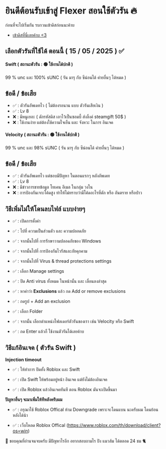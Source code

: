 
# ยินดีต้อนรับเข้าสู่ Flexer สอนใช้ตัวรัน 🔥

ก่อนที่จะไปเริ่มกัน รบกวนเข้าดิสก่อนนะค้าบ

- [เข้าดิสที่นี่เลยค้าบ <3](https://discord.gg/TFRNJRPmBk)

## เลือกตัวรันที่ใช้ได้ ตอนนี้ ( 15 / 05 / 2025 ) ✅

#### Swift ( สถานะตัวรัน : 🟢 ใช้งานได้ปกติ )

99 % unc และ 100% sUNC ( รัน มารุ กับ ซีน่อนได้ ค่ายอื่นๆ ได้หมด )

## ข้อดี / ข้อเสีย

- ✅ : ตัวรันอัพเดทไว ( ไม่ต้องรอนาน แบบ ตัวรันเสียเงิน )
- ✅ : Lv 8
- ❌ : มีหนูเยอะ ( ดักรหัสดิส เอาไว้เป็นซอมบี้ ส่งลิ้งค์ steamgift 50$ )
- ❌ : ใช้งานง่าย แต่ต้องใช้ความใจเย็น และ จังหวะ ในการ อินเจค


#### Velocity ( สถานะตัวรัน : 🟢 ใช้งานได้ปกติ )

99 % unc และ 98% sUNC ( รัน มารุ กับ ซีน่อนได้ ค่ายอื่นๆ ได้หมด )

## ข้อดี / ข้อเสีย

- ✅ : ตัวรันอัพเดทไว แต่ชอบมีปัญหา ในตอนแรกๆ หลังอัพเดท
- ✅ : Lv 8
- ❌ : มีข่าวการขายข้อมูล โทเคน อีเมล ในกลุ่ม วงใน
- ❌ : การป้องกันเจาะโค้ดสูง ทำให้ไม่ทราบว่ามีโค้ดอะไรที่ดัก หรือ อันตราย หรือป่าว

## วิธีเพิ่มไม่ให้โดนลบไฟล์ แบบง่ายๆ

- ✅ : เปิดการตั้งค่า

- ✅ : ไปที่ ความเป็นส่วนตัว และ ความปลอดภัย

- ✅ : จากนั้นไปที่ การรักษาวามปลอดภัยของ Windows

- ✅ : จากนั้นไปที่ การป้องกันไวรัสและภัยคุกคาม

- ✅ : จากนั้นไปที่ Virus & thread protections settings

- ✅ : เลือก Manage settings

- ✅ : ปิด Anti virus ทั้งหมด ในหน้านั้น และ เลื่อนลงล่าสุด

- ✅ : หาคำว่า **Exclusions** แล้ว กด Add or remove exclusions

- ✅ : กดรูป + Add an exclusion

- ✅ : เลือก Folder

- ✅ : จากนั้น เลือกตำแหน่งโฟลเดอร์ตัวรันของเรา เช่น Velocity หรือ Swift

- ✅ : กด Enter แล้วก็ ใช้งานตัวรันได้เลยค้าบ

## วิธีแก้อินเจค ( ตัวรัน Swift )

**Injection timeout**

- ✅ : ให้ทำการ ปิดทั้ง Roblox และ Swift

- ✅ : เปิด Swift ให้พร้อมอยู่หน้า อินเจค แต่ยังไม่ต้องอินเจค

- ✅ : เปิด Roblox แล้วอินเจคทันที ตอน Roblox มันจะเปิดขึ้นมา

**ปัญหาอื่นๆ จะมาเพิ่มให้ทีหลังครับผม**

- ✅ : กรุณาใช้ Roblox Offical ห้าม Downgrade เพราะจะโดนแบน นะครับผม โดนย้อนหลังได้น้า

- ✅ : เว็บโหลด Roblox Offical (https://www.roblox.com/th/download/client?os=win)

📖 ขอบคุณที่อ่านจนจบครับ มีปัญหาไรอีก อยากสอบถามไร ปิง แมวส้ม ได้ตลอด 24 ชม 🐈
